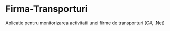 # Firma-Transporturi
Aplicatie pentru monitorizarea activitatii unei firme de transporturi (C#, .Net)
